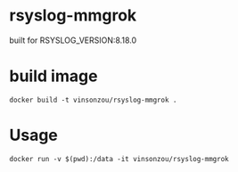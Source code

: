 # rsyslog-mmgrok
built for RSYSLOG_VERSION:8.18.0

# build image
```
docker build -t vinsonzou/rsyslog-mmgrok .
```

# Usage
```
docker run -v $(pwd):/data -it vinsonzou/rsyslog-mmgrok
```
